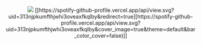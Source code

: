 <div align=center >
<img src="https://readme-typing-svg.herokuapp.com?font=Pacifico&size=25&color=AA1F06&center=true&lines=Hey%2C+I'm+Kenneth+Mathari.;Android+Engineer;.....and+a+pull+request+connoisseur."
/>
  [[https://spotify-github-profile.vercel.app/api/view.svg?uid=313njpkumfthjwhi3oveaxfkqlby&redirect=true][https://spotify-github-profile.vercel.app/api/view.svg?uid=313njpkumfthjwhi3oveaxfkqlby&cover_image=true&theme=default&bar_color_cover=false)]]
  </div>

